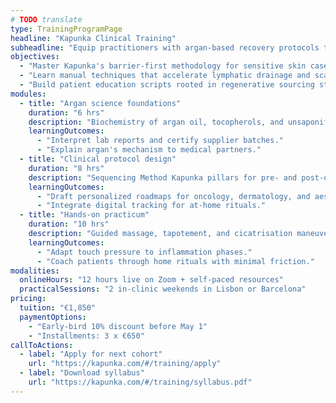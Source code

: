 ```yaml
---
# TODO translate
type: TrainingProgramPage
headline: "Kapunka Clinical Training"
subheadline: "Equip practitioners with argan-based recovery protocols that blend science and cooperative ethics."
objectives:
  - "Master Kapunka's barrier-first methodology for sensitive skin cases."
  - "Learn manual techniques that accelerate lymphatic drainage and scar remodeling."
  - "Build patient education scripts rooted in regenerative sourcing stories."
modules:
  - title: "Argan science foundations"
    duration: "6 hrs"
    description: "Biochemistry of argan oil, tocopherols, and unsaponifiable fractions."
    learningOutcomes:
      - "Interpret lab reports and certify supplier batches."
      - "Explain argan's mechanism to medical partners."
  - title: "Clinical protocol design"
    duration: "8 hrs"
    description: "Sequencing Method Kapunka pillars for pre- and post-operative care."
    learningOutcomes:
      - "Draft personalized roadmaps for oncology, dermatology, and aesthetic patients."
      - "Integrate digital tracking for at-home rituals."
  - title: "Hands-on practicum"
    duration: "10 hrs"
    description: "Guided massage, tapotement, and cicatrisation maneuvers on models."
    learningOutcomes:
      - "Adapt touch pressure to inflammation phases."
      - "Coach patients through home rituals with minimal friction."
modalities:
  onlineHours: "12 hours live on Zoom + self-paced resources"
  practicalSessions: "2 in-clinic weekends in Lisbon or Barcelona"
pricing:
  tuition: "€1,850"
  paymentOptions:
    - "Early-bird 10% discount before May 1"
    - "Installments: 3 x €650"
callToActions:
  - label: "Apply for next cohort"
    url: "https://kapunka.com/#/training/apply"
  - label: "Download syllabus"
    url: "https://kapunka.com/#/training/syllabus.pdf"
---
```


